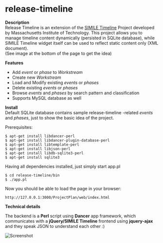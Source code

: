 release-timeline
================


**Description**   
Release Timeline is an extension of the [SIMILE Timeline][url-simile] Project developed by Massachusetts Institute of Technology. This project allows you to manage timeline content dynamically (persisted in SQLite database), while SIMILE Timeline widget itself can be used to reflect static content only (XML document).   
(See image at the bottom of the page to get the idea)

[url-simile]: http://www.simile-widgets.org/timeline/  "Title"

**Features**
*   Add *event* or *phase* to *Workstream*
*   Create new *Workstream*
*   Load and Modify existing *events* or *phases*
*   Delete existing *events* or *phases*
*   Browse *events* and *phases* by search pattern and classification
*   Supports MySQL database as well

**Install**   
Default SQLite database contains sample release-timeline -related *events* and *phases*, just to show the basic idea of the project.  

Prerequisites:

    $ apt-get install libdancer-perl
    $ apt-get install libdancer-plugin-database-perl
    $ apt-get install libtemplate-perl
    $ apt-get install libjson-perl
    $ apt-get install libdb-sqlite3-perl
    $ apt-get install sqlite3

Having all dependencies installed, just simply start app.pl

    $ cd release-timeline/bin
    $ ./app.pl

Now you should be able to load the page in your browser:
    
    http://127.0.0.1:3000/ProjectPlan/web/index.html


**Technical details**

The backend is a **Perl** script using **Dancer** app framework, which communicates with a **jQuery/SIMILE Timeline** frontend using **jquery-ajax** and they speak JSON to understand each other :)


![Screenshot](https://raw.github.com/akos-sereg/release-timeline/master/doc/release-timeline.PNG "Release Time screenshot")

